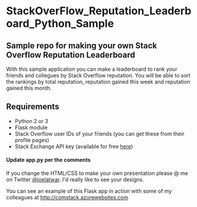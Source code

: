 # StackOverFlow_Reputation_Leaderboard_Python_Sample
## Sample repo for making your own Stack Overflow Reputation Leaderboard

With this sample application you can make a leaderboard to rank your friends and collegues by Stack Overflow reputation. You will be able to sort the rankings by total reputation, reputation gained this week and reputation gained this month.

## Requirements
* Python 2 or 3
* Flask module
* Stack Overflow user IDs of your friends (you can get these from their profile pages)
* Stack Exchange API key (available for free [here](https://stackapps.com/apps/oauth/register))

#### Update app.py per the comments
If you change the HTML/CSS to make your own presentation please @ me on Twitter [@joelatwar](http://twitter.com/joelatwar). I'd really like to see your designs.

You can see an example of this Flask app in action with some of my colleagues at http://comstack.azurewebsites.com
